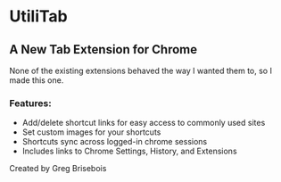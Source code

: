 # UtiliTab
## A New Tab Extension for Chrome

None of the existing extensions behaved the way I wanted them to, so I made this one.

### Features:
* Add/delete shortcut links for easy access to commonly used sites
* Set custom images for your shortcuts
* Shortcuts sync across logged-in chrome sessions
* Includes links to Chrome Settings, History, and Extensions

Created by Greg Brisebois